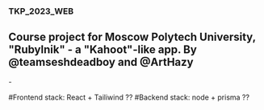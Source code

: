 ### TKP_2023_WEB
## Course project for Moscow Polytech University, "Rubylnik" - a "Kahoot"-like app. By @teamseshdeadboy and @ArtHazy
*-*

#Frontend stack: React + Tailiwind ??
#Backend stack: node + prisma ??
